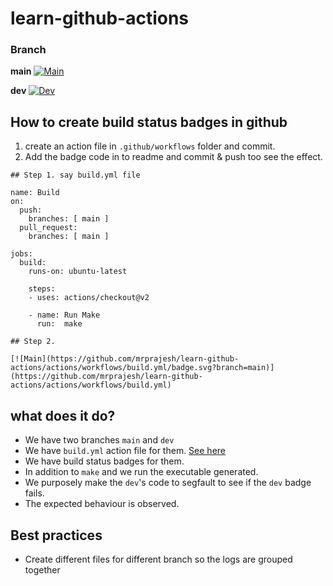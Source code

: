 # learn-github-actions

### Branch
**main** [![Main](https://github.com/mrprajesh/learn-github-actions/actions/workflows/build.yml/badge.svg?branch=main)](https://github.com/mrprajesh/learn-github-actions/actions/workflows/build.yml)

**dev** [![Dev](https://github.com/mrprajesh/learn-github-actions/actions/workflows/build.yml/badge.svg?branch=dev)](https://github.com/mrprajesh/learn-github-actions/actions/workflows/build.yml)

## How to create build status badges in github
1. create an action file in `.github/workflows` folder and commit.
2. Add the badge code in to readme and commit & push too see the effect.


```
## Step 1. say build.yml file

name: Build
on:
  push:
    branches: [ main ]
  pull_request:
    branches: [ main ]

jobs:
  build:
    runs-on: ubuntu-latest

    steps:
    - uses: actions/checkout@v2
        
    - name: Run Make
      run:  make
      
## Step 2.

[![Main](https://github.com/mrprajesh/learn-github-actions/actions/workflows/build.yml/badge.svg?branch=main)](https://github.com/mrprajesh/learn-github-actions/actions/workflows/build.yml)

```

## what does it do?
- We have two branches `main` and `dev`
- We have `build.yml` action file for them. [See here](https://github.com/mrprajesh/learn-github-actions/tree/main/.github/workflows)
- We have build status badges for them. 
- In addition to `make` and we run the executable generated.
- We purposely make the `dev`'s code to segfault to see if the `dev` badge fails.
- The expected behaviour is observed.


## Best practices
- Create different files for different branch so the logs are grouped together
